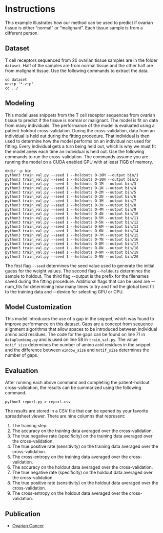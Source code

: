 # Instructions
This example illustrates how our method can be used to predict if ovarian tissue is either “normal” or “malignant”. Each tissue sample is from a different person.

## Dataset
T cell receptors sequenced from 20 ovarian tissue samples are in the folder `dataset`. Half of the samples are from normal tissue and the other half are from malignant tissue. Use the following commands to extract the data.
```
cd dataset
unzip '*.zip'
cd ../
```

## Modeling
This model uses snippets from the T cell receptor sequences from ovarian tissue to predict if the tissue is normal or malignant. The model is fit on data from many individuals. The performance of the model is evaluated using a patient-holdout cross-validation. During the cross-validation, data from an individual is held out during the fitting procedure. That individual is then used to determine how the model performs on an individual not used for fitting. Every individual gets a turn being held out, which is why we must fit the model anew each time an individual is held out. Use the following commands to run the cross-validation. The commands assume you are running the model on a CUDA enabled GPU with at least 11GB of memory.
```
mkdir -p bin
python3 train_val.py --seed 1 --holdouts O-10M --output bin/1
python3 train_val.py --seed 1 --holdouts O-10N --output bin/2
python3 train_val.py --seed 1 --holdouts O-1M --output bin/3
python3 train_val.py --seed 1 --holdouts O-1N --output bin/4
python3 train_val.py --seed 1 --holdouts O-2M --output bin/5
python3 train_val.py --seed 1 --holdouts O-2N --output bin/6
python3 train_val.py --seed 1 --holdouts O-3M --output bin/7
python3 train_val.py --seed 1 --holdouts O-3N --output bin/8
python3 train_val.py --seed 1 --holdouts O-4M --output bin/9
python3 train_val.py --seed 1 --holdouts O-4N --output bin/10
python3 train_val.py --seed 1 --holdouts O-5M --output bin/11
python3 train_val.py --seed 1 --holdouts O-5N --output bin/12
python3 train_val.py --seed 1 --holdouts O-6M --output bin/13
python3 train_val.py --seed 1 --holdouts O-6N --output bin/14
python3 train_val.py --seed 1 --holdouts O-7M --output bin/15
python3 train_val.py --seed 1 --holdouts O-7N --output bin/16
python3 train_val.py --seed 1 --holdouts O-8M --output bin/17
python3 train_val.py --seed 1 --holdouts O-8N --output bin/18
python3 train_val.py --seed 1 --holdouts O-9M --output bin/19
python3 train_val.py --seed 1 --holdouts O-9N --output bin/20
```
The first flag `--seed` determines the seed value used to generate the initial guess for the weight values. The second flag `--holdouts` determines the sample to holdout. The third flag --output is the prefix for the filenames saved during the fitting procedure. Additional flags that can be used are --num_fits for determining how many times to try and find the global best fit to the training data and --device for selecting GPU or CPU.

## Model Customization
This model introduces the use of a gap in the snippet, which was found to improve performance on this dataset. Gaps are a concept from sequence alignment algorithms that allow spaces to be introduced between individual amino acid residues. The code for the gaps can be found on line 71 in `dataplumbing.py` and is used on line 58 in `train_val.py`. The value `motif_size` determines the number of amino acid residues in the snippet and the difference between `window_size` and `motif_size` determines the number of gaps.

## Evaluation
After running each above command and completing the patient-holdout cross-validation, the results can be summarized using the following command.
```
python3 report.py > report.csv
```
The results are stored in a CSV file that can be opened by your favorite spreadsheet viewer. There are nine columns that represent:
1.	The training step.
2.	The accuracy on the training data averaged over the cross-validation.
3.	The true negative rate (specificity) on the training data averaged over the cross-validation.
4.	The true positive rate (sensitivity) on the training data averaged over the cross-validation.
5.	The cross-entropy on the training data averaged over the cross-validation.
6.	The accuracy on the holdout data averaged over the cross-validation.
7.	The true negative rate (specificity) on the holdout data averaged over the cross-validation.
8.	The true positive rate (sensitivity) on the holdout data averaged over the cross-validation.
9.	The cross-entropy on the holdout data averaged over the cross-validation.

## Publication
* [Ovarian Cancer](https://www.ncbi.nlm.nih.gov/pmc/articles/PMC7058380/)
